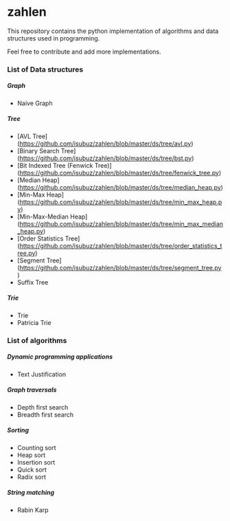 zahlen
======

This repository contains the python implementation of algorithms and data structures used in programming. 

Feel free to contribute and add more implementations.

### List of Data structures

##### Graph
* Naive Graph


##### Tree
* [AVL Tree] (https://github.com/isubuz/zahlen/blob/master/ds/tree/avl.py)
* [Binary Search Tree] (https://github.com/isubuz/zahlen/blob/master/ds/tree/bst.py)
* [Bit Indexed Tree (Fenwick Tree)] (https://github.com/isubuz/zahlen/blob/master/ds/tree/fenwick_tree.py)
* [Median Heap] (https://github.com/isubuz/zahlen/blob/master/ds/tree/median_heap.py)
* [Min-Max Heap] (https://github.com/isubuz/zahlen/blob/master/ds/tree/min_max_heap.py)
* [Min-Max-Median Heap] (https://github.com/isubuz/zahlen/blob/master/ds/tree/min_max_median_heap.py)
* [Order Statistics Tree] (https://github.com/isubuz/zahlen/blob/master/ds/tree/order_statistics_tree.py)
* [Segment Tree] (https://github.com/isubuz/zahlen/blob/master/ds/tree/segment_tree.py)
* Suffix Tree

##### Trie
* Trie
* Patricia Trie


### List of algorithms 

##### Dynamic programming applications
* Text Justification


##### Graph traversals
* Depth first search
* Breadth first search

##### Sorting
* Counting sort
* Heap sort
* Insertion sort
* Quick sort
* Radix sort

##### String matching
* Rabin Karp